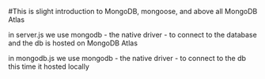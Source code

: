 #This is slight introduction to MongoDB, mongoose, and above all MongoDB Atlas

in server.js we use mongodb - the native driver - to connect to the database
and the db is hosted on MongoDB Atlas

in mongodb.js we use mongodb - the native driver - to connect to the db
this time it hosted locally
